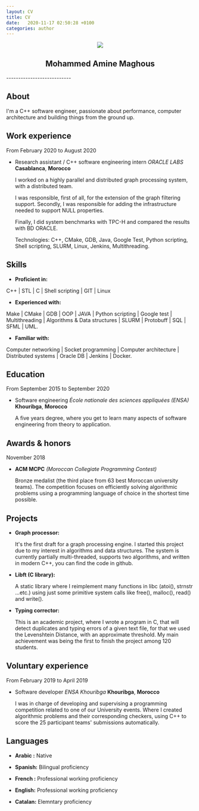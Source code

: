 ```yaml
---
layout: CV
title: CV
date:   2020-11-17 02:50:28 +0100
categories: author
---
```


<center><img src="https://media-exp1.licdn.com/dms/image/C4D03AQHF_TrY5VI8dg/profile-displayphoto-shrink_200_200/0?e=1611187200&v=beta&t=2m1AVkeyVEie3ueJEAAaMKZDLW19VAdVBX9YnKWth_k"></center>
<!-- ![header](https://media-exp1.licdn.com/dms/image/C4D03AQHF_TrY5VI8dg/profile-displayphoto-shrink_200_200/0?e=1611187200&v=beta&t=2m1AVkeyVEie3ueJEAAaMKZDLW19VAdVBX9YnKWth_k) -->

<center> <h2>Mohammed Amine Maghous</h2> </center>
---------------------------

## About
I'm a C++ software engineer, passionate about performance, computer architecture and building things from the ground up.

## Work experience

From February 2020 to August 2020
* Research assistant / C++ software engineering intern *ORACLE LABS* **Casablanca**, **Morocco**

    I worked on a highly parallel and distributed graph processing system,
    with a distributed team.
    
    I was responsible, first of all, for the extension of the graph filtering
    support. Secondly, I was responsible for adding the infrastructure
    needed to support NULL properties.
    
    Finally, I did system benchmarks with TPC-H and compared the results
    with BD ORACLE.
    
    Technologies: C++, CMake, GDB, Java, Google Test, Python scripting, Shell
    scripting, SLURM, Linux, Jenkins, Multithreading.

## Skills
- **Proficient in:** 

C++ | STL | C | Shell scripting | GIT | Linux

- **Experienced with:**

Make | CMake | GDB | OOP | JAVA | Python scripting | Google test |
Multithreading | Algorithms & Data structures | SLURM | Protobuff | SQL | SFML | UML.

- **Familiar with:**

Computer networking | Socket programming | Computer architecture | Distributed systems | Oracle DB | Jenkins | Docker.

## Education

From September 2015 to September 2020
* Software engineering *École nationale des sciences appliquées (ENSA)* **Khouribga**, **Morocco**

    A five years degree, where you get to learn many aspects of software
    engineering from theory to application.

## Awards & honors

November 2018
* **ACM MCPC** *(Moroccan Collegiate Programming Contest)*

    Bronze medalist (the third place from 63 best Moroccan university
    teams).
    The competition focuses on efficiently solving algorithmic problems
    using a programming language of choice in the shortest time possible.

## Projects

* **Graph processor:**

    It's the first draft for a graph processing engine. I started this project due
    to my interest in algorithms and data structures.
    The system is currently partially multi-threaded, supports two algorithms,
    and written in modern C++, you can find the code in github.

* **Libft (C library):**

    A static library where I reimplement many functions in libc (atoi(), strnstr
    ...etc.) using just some primitive system calls like free(), malloc(), read() and
    write().

* **Typing corrector:**

    This is an academic project, where I wrote a program in C, that will detect
    duplicates and typing errors of a given text file, for that we used the
    Levenshtein Distance, with an approximate threshold.
    My main achievement was being the first to finish the project among 120
    students.

## Voluntary experience

From February 2019 to April 2019

* Software developer *ENSA Khouribga* **Khouribga**, **Morocco**

    I was in charge of developing and supervising a
    programming competition related to one of our University events. Where
    I created algorithmic problems and their corresponding checkers, using
    C++ to score the 25 participant teams' submissions automatically.

## Languages

* **Arabic :** Native

* **Spanish:** Bilingual proficiency

* **French :** Professional working proficiency

* **English:** Professional working proficiency

* **Catalan:** Elemntary proficiency